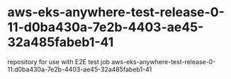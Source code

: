 # aws-eks-anywhere-test-release-0-11-d0ba430a-7e2b-4403-ae45-32a485fabeb1-41
repository for use with E2E test job aws-eks-anywhere-test-release-0-11:d0ba430a-7e2b-4403-ae45-32a485fabeb1-41
